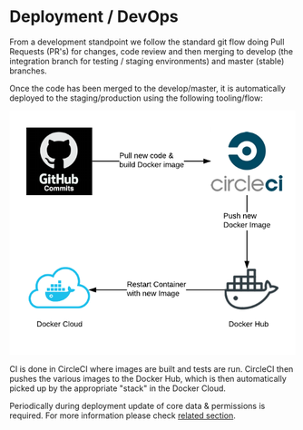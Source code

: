 # Deployment / DevOps

From a development standpoint we follow the standard git flow doing Pull Requests \(PR's\) for changes, code review and then merging to develop \(the integration branch for testing / staging environments\) and master \(stable\) branches.

Once the code has been merged to the develop/master, it is automatically deployed to the staging/production using the following tooling/flow:

![](../.gitbook/assets/assets-2f-ljt531bxmrgz_gs1ujp-2f-lltakng2wafqr-zjb7z-2f-lltaqustogiaua4apig-2fdeploy_new.png)

CI is done in CircleCI where images are built and tests are run. CircleCI then pushes the various images to the Docker Hub, which is then automatically picked up by the appropriate "stack" in the Docker Cloud.

Periodically during deployment update of core data & permissions is required. For more information please check [related section](fixtures-and-management-commands-todo.md).

